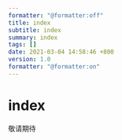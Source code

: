 ```yaml
---
formatter: "@formatter:off"
title: index 
subtitle: index 
summary: index 
tags: [] 
date: 2021-03-04 14:58:46 +800 
version: 1.0
formatter: "@formatter:on"
---
```


# index

敬请期待